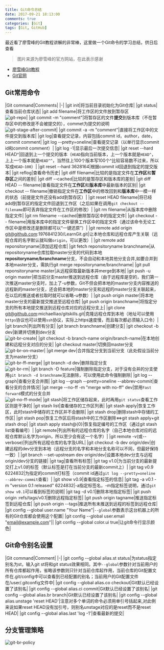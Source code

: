 ```yaml
---
title: Git命令总结
date: 2017-09-21 18:13:00
comments: true
categories: [Git]
tags: [Git, GitHub]
---
```


最近看了廖雪峰的Git教程讲解的非常棒，这里做一个Git命令的学习总结，供日后查看

<!-- more -->

> 图片来源为廖雪峰的官方网站，在此表示感谢

- [廖雪峰Git教程](https://www.liaoxuefeng.com/wiki/0013739516305929606dd18361248578c67b8067c8c017b000)
- [Git官网](https://git-scm.com/)

## Git常用命令

|Git command|Comments|
|-|
|git init|将当前目录初始化为Git仓库|
|git status|查看当前仓库状态|
|git add filename|将工作区的文件放到暂存区<br>![git-repo](http://res.cloudinary.com/code-clannad-site/image/upload/v1505987692/0_1_khjtwf.jpg)|
|git commit -m "comment"|将暂存区的文件**提交**到版本库（不在暂存区中的修改是不会被提交的），commet为提交的说明<br>![git-stage-after-commit](http://res.cloudinary.com/code-clannad-site/image/upload/v1505987799/0_1_o1jiyd.jpg)|
|git commit -a -m "comment"|直接将工作区中的文件提交到版本库|
|git log|查看提交记录，内容包括commit id，author，date，commit comment|
|git log --pretty=oneline|查看提交记录（以单行显示commit id和commit comment）|
|git log -1|显示最后一次提交信息|
|git reset --hard HEAD^|回退到上一个提交的版本（`HEAD`指向当前版本，上一个版本就是`HEAD^`，上上一个版本就是`HEAD^^`，当然往上100个版本写100个^比较容易数不过来，所以写成`HEAD~100`）|
|git reset --hard 3628164|根据commit id回退到指定的提交版本|
|git reflog|查看命令历史|
|git diff filename|比较的是指定文件在**工作区**和**暂存区**之间的差别|
|git diff --cached|比较的是暂存区和版本库的差别|
|git diff HEAD -- filename|查看指定文件在**工作区**和**版本库**中最新版本的区别|
|git checkout -- filename|撤销指定文件在**工作区**中的修改回到和**版本库**中一模一样的状态（前提是文件还没有add到暂存区）|
|git reset HEAD filename|将已经add到暂存区的指定文件回退到工作区（之后如果在调用`git checkout -- filename`即可丢弃指定文件在工作区的修改）|
|git rm filename|从版本库中删除指定文件|
|git rm filename --cached|删除暂存区中的指定文件|
|git checkout -- filename|用版本库中的指定文件替换工作区中的指定文件（通过该命令无论工作区中是修改还是删除都可以“一键还原”）|
|git remote add origin git@github.com:1976841230/LearnGit.git|让本地仓库和远程仓库产生关联（远程仓库的名字默认就叫做`origin`，可以更改）|
|git remote add reponsitoryname|添加远程仓库|
|git fetch reponsitoryname branchname|从repositoryname仓库拉取master分支的代码到本地**repositoryname/branchname**分支，不会自动和本地其他分支合并,如要合并到本地master分支，需执行git merge repositoryname/branchname|
|git pull reponsitoryname master|从远程获取最新版本并merge到本地|
|git push -u origin master|把当前分支master推送到远程仓库（由于远程库是空的，我们第一次推送master分支时，加上了-u参数，Git不但会把本地的master分支内容推送的远程新的master分支，还会把本地的master分支和远程的master分支关联起来，在以后的推送或者拉取时就可以省略-u参数）|
|git push origin master|将本地master分支的最新提交推送至远程仓库|
|git push origin branchname|将指定分支的所有本地提交推送到远程仓库对应的远程分支上|
|git clone git@github.com:michaelliao/gitskills.git|克隆远程仓库到本地（地址可以使用`https`协议也可以使用`ssh`协议，实际上https速度慢，而且每次都必须输入口令）|
|git branch|列出所有分支|
|git branch branchname|创建分支|
|git checkout -b dev|新建并切换到dev分支<br>![git-br-create](http://res.cloudinary.com/code-clannad-site/image/upload/v1505987812/0_1_d9btvd.png)|
|git checkout -b branch-name origin/branch-name|在本地创建和远程分支对应的分支|
|git checkout master|切换回master分支<br>![git-br-on-master](http://res.cloudinary.com/code-clannad-site/image/upload/v1505987822/0_1_bzuixm.png)|
|git merge dev|合并指定分支到当前分支（此处假设当前分支为master分支）<br>![git-br-ff-merge](http://res.cloudinary.com/code-clannad-site/image/upload/v1505987836/0_1_lgsqqv.png)|
|git branch -d dev|删除指定分支<br>![git-br-rm](http://res.cloudinary.com/code-clannad-site/image/upload/v1505987852/0_1_mtjqes.png)|
|git branch -D feature|强制删除指定分支，对于没有合并的分支使用`git branch -d branchname`无法删除，可以使用此命令强制删除|
|git log --graph|查看分支合并图|
|git log --graph --pretty=oneline --abbrev-commit|查看分支的合并情况|
|git merge --no-ff -m "merge with no-ff" dev|禁用`Fast forward`模式的分支合并<br>![git-no-ff-mode](http://res.cloudinary.com/code-clannad-site/image/upload/v1505987865/0_1_ntgxaw.png)|
|git stash|将工作区储存起来，此时再用`git status`查看工作区则是干净的|
|git stash list|查看储存的工作区列表|
|git stash apply|恢复工作区，此时stash中储存的工作区并不会删除|
|git stash drop|删除stash中存储的工作区|
|git stash pop|恢复工作区后将stash中的工作区删除<=>git stash apply+git stash drop|
|git stash apply stash@{0}|恢复指定编号的工作区（通过git stash list查看编号）|
|git remote|列出所有的远程仓库的名字（自己本地仓库对应的远程仓库默认名字为origin，所以至少会有这一个名字）|
|git remote -v(或--verbose)|列出所有远程仓库的名字及URL|
|git checkout -b dev origin/dev|创建远程的dev分支到本地（远程分支的名字和本地分支名称可以不同，但最好保持一致）|
|git branch --set-upstream dev origin/dev|设置本地dev分支与远程origin/dev分支的链接|
|git tag|查看所有标签|
|git tag v1.0|为当前分支的最新提交打上v1.0的标签（默认标签是打在当前分支的最新commit上）|
|git tag v0.9 6224832|为指定的commit打标签（commit id通过`git log --pretty=oneline --abbrev-commit`查看）|
|git show v0.9|查看指定标签的信息|
|git tag -a v0.1 -m "version 0.1 released" 6224832|-a指定标签名，-m指定标签说明，通过`git show v0.1`可以看到标签的说明|
|git tag -d v0.1|删除本地指定标签|
|git push origin :refs/tags/v0.1|删除远程指定标签|
|git push origin tagname|推送指定标签到远程仓库|
|git push origin --tags|推送所有未推送到远程的标签到远程仓库|
|git config --global user.name "Your Name"|`--global`参数表示这台机器上的所有的Git仓库都会使用这个配置|
|git config --global user.email "email@example.com"||
|git config --global color.ui true|让git命令行显示颜色|

## Git命令别名设置

|Git command|Comment|
|-|
|git config --global alias.st status|为status指定别名为st，输入git st将和git status效果相同。其中`--global`参数针对当前用户的所有仓库都起作用，省略该参数则只针对当前仓库起作用，当前仓库的Git配置文件在.git/config中可以查看到已经配置的别名；当前用户的Git配置文件在/user/.gitconfig文件中|
|git config --global alias.co checkout|Git默认已经设置了该别名|
|git config --global alias.ci commit|Git默认已经设置了该别名|
|git config --global alias.br branch|Git默认已经设置了该别名|
|git config --global alias.unstage 'reset HEAD'|注意对多个单词的命令必须用单引号括起来,对此例来说如果reset HEAD没有加引号，则别名unstage对应的是reset而不是reset HEAD|
|git config --global alias.last 'log -1'|查看最新的提交|

## 分支管理策略

![git-br-policy](http://res.cloudinary.com/code-clannad-site/image/upload/v1505987880/0_1_kc5log.png)
